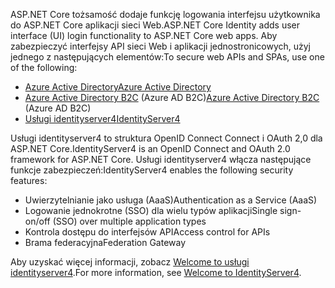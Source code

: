 <span data-ttu-id="0d88b-101">ASP.NET Core tożsamość dodaje funkcję logowania interfejsu użytkownika do ASP.NET Core aplikacji sieci Web.</span><span class="sxs-lookup"><span data-stu-id="0d88b-101">ASP.NET Core Identity adds user interface (UI) login functionality to ASP.NET Core web apps.</span></span> <span data-ttu-id="0d88b-102">Aby zabezpieczyć interfejsy API sieci Web i aplikacji jednostronicowych, użyj jednego z następujących elementów:</span><span class="sxs-lookup"><span data-stu-id="0d88b-102">To secure web APIs and SPAs, use one of the following:</span></span>

* [<span data-ttu-id="0d88b-103">Azure Active Directory</span><span class="sxs-lookup"><span data-stu-id="0d88b-103">Azure Active Directory</span></span>](/azure/api-management/api-management-howto-protect-backend-with-aad)
* <span data-ttu-id="0d88b-104">[Azure Active Directory B2C](/azure/active-directory-b2c/active-directory-b2c-custom-rest-api-netfw) (Azure AD B2C)</span><span class="sxs-lookup"><span data-stu-id="0d88b-104">[Azure Active Directory B2C](/azure/active-directory-b2c/active-directory-b2c-custom-rest-api-netfw) (Azure AD B2C)</span></span>
* [<span data-ttu-id="0d88b-105">Usługi identityserver4</span><span class="sxs-lookup"><span data-stu-id="0d88b-105">IdentityServer4</span></span>](https://identityserver.io)

<span data-ttu-id="0d88b-106">Usługi identityserver4 to struktura OpenID Connect Connect i OAuth 2,0 dla ASP.NET Core.</span><span class="sxs-lookup"><span data-stu-id="0d88b-106">IdentityServer4 is an OpenID Connect and OAuth 2.0 framework for ASP.NET Core.</span></span> <span data-ttu-id="0d88b-107">Usługi identityserver4 włącza następujące funkcje zabezpieczeń:</span><span class="sxs-lookup"><span data-stu-id="0d88b-107">IdentityServer4 enables the following security features:</span></span>

* <span data-ttu-id="0d88b-108">Uwierzytelnianie jako usługa (AaaS)</span><span class="sxs-lookup"><span data-stu-id="0d88b-108">Authentication as a Service (AaaS)</span></span>
* <span data-ttu-id="0d88b-109">Logowanie jednokrotne (SSO) dla wielu typów aplikacji</span><span class="sxs-lookup"><span data-stu-id="0d88b-109">Single sign-on/off (SSO) over multiple application types</span></span>
* <span data-ttu-id="0d88b-110">Kontrola dostępu do interfejsów API</span><span class="sxs-lookup"><span data-stu-id="0d88b-110">Access control for APIs</span></span>
* <span data-ttu-id="0d88b-111">Brama federacyjna</span><span class="sxs-lookup"><span data-stu-id="0d88b-111">Federation Gateway</span></span>

<span data-ttu-id="0d88b-112">Aby uzyskać więcej informacji, zobacz [Welcome to usługi identityserver4](https://docs.identityserver.io/en/latest/index.html).</span><span class="sxs-lookup"><span data-stu-id="0d88b-112">For more information, see [Welcome to IdentityServer4](https://docs.identityserver.io/en/latest/index.html).</span></span>
